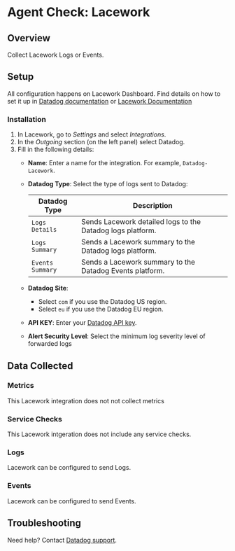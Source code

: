 # Agent Check: Lacework

## Overview

Collect Lacework Logs or Events.

## Setup

All configuration happens on Lacework Dashboard. Find details on how to set it up in [Datadog documentation][1] or [Lacework Documentation][2]

### Installation

1. In Lacework, go to *Settings* and select *Integrations*.
2. In the *Outgoing* section (on the left panel) select Datadog.
3. Fill in the following details:
    * **Name**: Enter a name for the integration. For example, `Datadog-Lacework`.
    * **Datadog Type**: Select the type of logs sent to Datadog:

        | Datadog Type       | Description                                                |
        | ------------------ | -------------------------------------------------------    |
        | `Logs Details`     | Sends Lacework detailed logs to the Datadog logs platform. |
        | `Logs Summary`     | Sends a Lacework summary to the Datadog logs platform.     |
        | `Events Summary`   | Sends a Lacework summary to the Datadog Events platform.   |

    * **Datadog Site**:
        * Select `com` if you use the Datadog US region.
        * Select `eu` if you use the Datadog EU region.
    * **API KEY**: Enter your [Datadog API key][3].
    * **Alert Security Level**: Select the minimum log severity level of forwarded logs

## Data Collected

### Metrics

This Lacework integration does not not collect metrics 

### Service Checks

This Lacework intgeration does not include any service checks.

### Logs

Lacework can be configured to send Logs.

### Events

Lacework can be configured to send Events.

## Troubleshooting

Need help? Contact [Datadog support][7].

[1]: https://docs.datadoghq.com/integrations/lacework/
[2]: https://www.lacework.com/datadog/
[3]: https://app.datadoghq.com/account/settings#api
[7]: https://docs.datadoghq.com/help